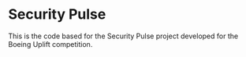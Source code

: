 Security Pulse
===
This is the code based for the Security Pulse project developed for the Boeing Uplift competition. 